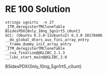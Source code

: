 # RE 100 Solution

```
strings sgnirts  -n 27
_ITM_deregisterTMCloneTable
BSidesPDX{0nly_10ng_5gn1rt5_c0unt}
GCC: (Ubuntu 6.3.0-12ubuntu2) 6.3.0 20170406
__do_global_dtors_aux_fini_array_entry
__frame_dummy_init_array_entry
_ITM_deregisterTMCloneTable
__cxa_finalize@@GLIBC_2.1.3
__libc_start_main@@GLIBC_2.0
```

BSidesPDX{0nly_10ng_5gn1rt5_c0unt}
